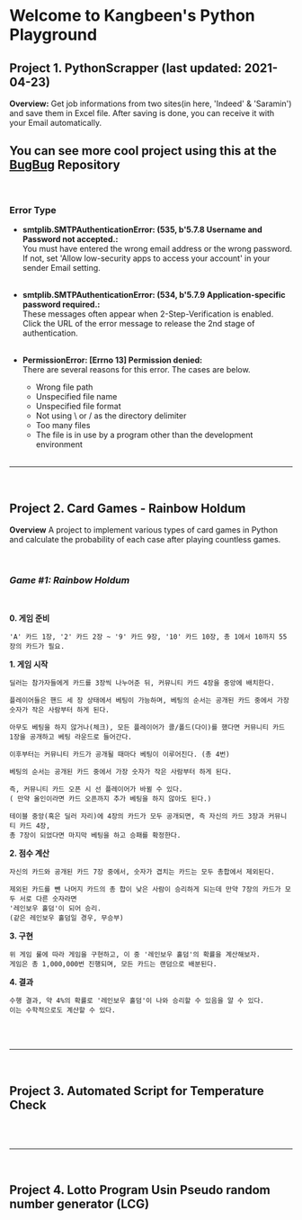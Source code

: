 # Welcome to Kangbeen's Python Playground

## Project 1. PythonScrapper (last updated: 2021-04-23)
**Overview:**
Get job informations from two sites(in here, 'Indeed' & 'Saramin') and save them in Excel file. After saving is done, you can receive it with your Email automatically.

## You can see more cool project using this at the <a href = 'https://github.com/KevinTheRainmaker/BugBug'>BugBug</a> Repository 
</br>

### **Error Type**</br>

- **smtplib.SMTPAuthenticationError: (535, b'5.7.8 Username and Password not accepted.:**</br>
You must have entered the wrong email address or the wrong password. </br>
If not, set 'Allow low-security apps to access your account' in your sender Email setting.
</br></br>

- **smtplib.SMTPAuthenticationError: (534, b'5.7.9 Application-specific password required.:**</br>
These messages often appear when 2-Step-Verification is enabled.</br>
Click the URL of the error message to release the 2nd stage of authentication.
</br></br>

- **PermissionError: [Errno 13] Permission denied:**</br>
There are several reasons for this error. The cases are below.
    - Wrong file path 
    - Unspecified file name 
    - Unspecified file format 
    - Not using \\ or / as the directory delimiter 
    - Too many files 
    - The file is in use by a program other than the development environment
</br></br>

---
</br>

## Project 2. Card Games - Rainbow Holdum
**Overview**
A project to implement various types of card games in Python and calculate the probability of each case after playing countless games.

<br/>

### ***Game #1: Rainbow Holdum***

<br/>

**0. 게임 준비**

    'A' 카드 1장, '2' 카드 2장 ~ '9' 카드 9장, '10' 카드 10장, 총 1에서 10까지 55장의 카드가 필요.

**1. 게임 시작**
    
    딜러는 참가자들에게 카드를 3장씩 나누어준 뒤, 커뮤니티 카드 4장을 중앙에 배치한다.

    플레이어들은 핸드 세 장 상태에서 베팅이 가능하며, 베팅의 순서는 공개된 카드 중에서 가장 숫자가 작은 사람부터 하게 된다.

    아무도 베팅을 하지 않거나(체크), 모든 플레이어가 콜/폴드(다이)를 했다면 커뮤니티 카드 1장을 공개하고 베팅 라운드로 들어간다.

    이후부터는 커뮤니티 카드가 공개될 때마다 베팅이 이루어진다. (총 4번)

    베팅의 순서는 공개된 카드 중에서 가장 숫자가 작은 사람부터 하게 된다. 

    즉, 커뮤니티 카드 오픈 시 선 플레이어가 바뀔 수 있다.
    ( 만약 올인이라면 카드 오픈까지 추가 베팅을 하지 않아도 된다.)

    테이블 중앙(혹은 딜러 자리)에 4장의 카드가 모두 공개되면, 즉 자신의 카드 3장과 커뮤니티 카드 4장, 
    총 7장이 되었다면 마지막 베팅을 하고 승패를 확정한다. 

**2. 점수 계산**

    자신의 카드와 공개된 카드 7장 중에서, 숫자가 겹치는 카드는 모두 총합에서 제외된다.

    제외된 카드를 뺀 나머지 카드의 총 합이 낮은 사람이 승리하게 되는데 만약 7장의 카드가 모두 서로 다른 숫자라면 
    '레인보우 홀덤'이 되어 승리.
    (같은 레인보우 홀덤일 경우, 무승부)

**3. 구현**

    위 게임 룰에 따라 게임을 구현하고, 이 중 '레인보우 홀덤'의 확률을 계산해보자.
    게임은 총 1,000,000번 진행되며, 모든 카드는 랜덤으로 배분된다.

**4. 결과**

    수행 결과, 약 4%의 확률로 '레인보우 홀덤'이 나와 승리할 수 있음을 알 수 있다.
    이는 수학적으로도 계산할 수 있다.
</br></br>

---
</br>

## Project 3. Automated Script for Temperature Check
</br></br>

---
</br>

## Project 4. Lotto Program Usin Pseudo random number generator (LCG)
</br></br>